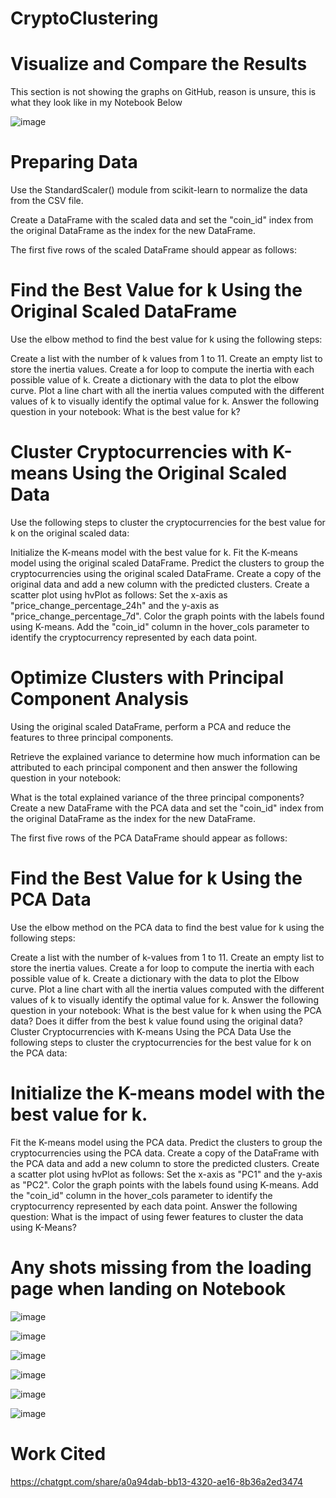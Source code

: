 # CryptoClustering

# Visualize and Compare the Results

This section is not showing the graphs on GitHub, reason is unsure, this is what they look like in my Notebook Below

![image](https://github.com/user-attachments/assets/5a9f34a9-3260-4842-b237-20368f247527)

# Preparing Data 

Use the StandardScaler() module from scikit-learn to normalize the data from the CSV file.

Create a DataFrame with the scaled data and set the "coin_id" index from the original DataFrame as the index for the new DataFrame.

The first five rows of the scaled DataFrame should appear as follows:

# Find the Best Value for k Using the Original Scaled DataFrame

Use the elbow method to find the best value for k using the following steps:

Create a list with the number of k values from 1 to 11.
Create an empty list to store the inertia values.
Create a for loop to compute the inertia with each possible value of k.
Create a dictionary with the data to plot the elbow curve.
Plot a line chart with all the inertia values computed with the different values of k to visually identify the optimal value for k.
Answer the following question in your notebook: What is the best value for k?

# Cluster Cryptocurrencies with K-means Using the Original Scaled Data

Use the following steps to cluster the cryptocurrencies for the best value for k on the original scaled data:

Initialize the K-means model with the best value for k.
Fit the K-means model using the original scaled DataFrame.
Predict the clusters to group the cryptocurrencies using the original scaled DataFrame.
Create a copy of the original data and add a new column with the predicted clusters.
Create a scatter plot using hvPlot as follows:
Set the x-axis as "price_change_percentage_24h" and the y-axis as "price_change_percentage_7d".
Color the graph points with the labels found using K-means.
Add the "coin_id" column in the hover_cols parameter to identify the cryptocurrency represented by each data point.

# Optimize Clusters with Principal Component Analysis

Using the original scaled DataFrame, perform a PCA and reduce the features to three principal components.

Retrieve the explained variance to determine how much information can be attributed to each principal component and then answer the following question in your notebook:

What is the total explained variance of the three principal components?
Create a new DataFrame with the PCA data and set the "coin_id" index from the original DataFrame as the index for the new DataFrame.

The first five rows of the PCA DataFrame should appear as follows:

# Find the Best Value for k Using the PCA Data

Use the elbow method on the PCA data to find the best value for k using the following steps:

Create a list with the number of k-values from 1 to 11.
Create an empty list to store the inertia values.
Create a for loop to compute the inertia with each possible value of k.
Create a dictionary with the data to plot the Elbow curve.
Plot a line chart with all the inertia values computed with the different values of k to visually identify the optimal value for k.
Answer the following question in your notebook:
What is the best value for k when using the PCA data?
Does it differ from the best k value found using the original data?
Cluster Cryptocurrencies with K-means Using the PCA Data
Use the following steps to cluster the cryptocurrencies for the best value for k on the PCA data:

# Initialize the K-means model with the best value for k.

Fit the K-means model using the PCA data.
Predict the clusters to group the cryptocurrencies using the PCA data.
Create a copy of the DataFrame with the PCA data and add a new column to store the predicted clusters.
Create a scatter plot using hvPlot as follows:
Set the x-axis as "PC1" and the y-axis as "PC2".
Color the graph points with the labels found using K-means.
Add the "coin_id" column in the hover_cols parameter to identify the cryptocurrency represented by each data point.
Answer the following question:
What is the impact of using fewer features to cluster the data using K-Means?

# Any shots missing from the loading page when landing on Notebook

![image](https://github.com/user-attachments/assets/de31f7fa-113e-4cc4-9f25-3a580874a984)

![image](https://github.com/user-attachments/assets/5c9e0aab-c580-48ed-8ed2-26d6062821e1)

![image](https://github.com/user-attachments/assets/cf5cf163-ede3-433b-89a1-b352ffb26c8f)

![image](https://github.com/user-attachments/assets/ef283674-b85e-41e3-835c-5572f4efd1ab)

![image](https://github.com/user-attachments/assets/b805a907-9bb9-4f91-82e1-e3520a58ca04)

![image](https://github.com/user-attachments/assets/dc97d588-597f-4f80-b273-a8250d068ffb)

# Work Cited

https://chatgpt.com/share/a0a94dab-bb13-4320-ae16-8b36a2ed3474
